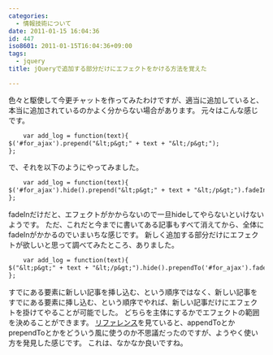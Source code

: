```yaml
---
categories:
  - 情報技術について
date: 2011-01-15 16:04:36
id: 447
iso8601: 2011-01-15T16:04:36+09:00
tags:
  - jquery
title: jQueryで追加する部分だけにエフェクトをかける方法を覚えた

---
```


色々と駆使して今更チャットを作ってみたわけですが、適当に追加していると、本当に追加されているのかよく分からない場合があります。
元々はこんな感じです。
```default
    var add_log = function(text){
$('#for_ajax').prepend("&lt;p&gt;" + text + "&lt;/p&gt;");
};
```
で、それを以下のようにやってみました。
```default
    var add_log = function(text){
$('#for_ajax').hide().prepend("&lt;p&gt;" + text + "&lt;/p&gt;").fadeIn();
};
```
fadeInだけだと、エフェクトがかからないので一旦hideしてやらないといけないようです。
ただ、これだと今までに書いてある記事もすべて消えてから、全体にfadeInがかかるのでいまいちな感じです。
新しく追加する部分だけにエフェクトが欲しいと思って調べてみたところ、ありました。
```default
    var add_log = function(text){
$("&lt;p&gt;" + text + "&lt;/p&gt;").hide().prependTo('#for_ajax').fadeIn();
};
```
すでにある要素に新しい記事を挿し込む、という順序ではなく、新しい記事をすでにある要素に挿し込む、という順序でやれば、新しい記事だけにエフェクトを掛けてやることが可能でした。
どちらを主体にするかでエフェクトの範囲を決めることができます。
<a href="http://semooh.jp/jquery/api/manipulation/">リファレンス</a>を見ていると、appendToとかprependToとかをどういう風に使うのか不思議だったのですが、ようやく使い方を発見した感じです。
これは、なかなか良いですね。
    	